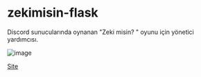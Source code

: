 # zekimisin-flask
Discord sunucularında oynanan "Zeki misin? " oyunu için yönetici yardımcısı.

![image](https://user-images.githubusercontent.com/49848935/180298449-cda9db46-4e35-47b2-a0f9-6e2c0f54c773.png)


[Site](https://zekimisin.herokuapp.com)
